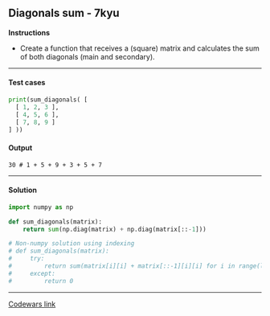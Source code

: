 ## Diagonals sum - 7kyu

**Instructions**

- Create a function that receives a (square) matrix and calculates the sum of both diagonals (main and secondary).

---

#### Test cases

```python
print(sum_diagonals( [
  [ 1, 2, 3 ],
  [ 4, 5, 6 ],
  [ 7, 8, 9 ]
] ))
```

#### Output 
```
30 # 1 + 5 + 9 + 3 + 5 + 7
```

---

#### Solution

```python
import numpy as np 

def sum_diagonals(matrix):
    return sum(np.diag(matrix) + np.diag(matrix[::-1]))

# Non-numpy solution using indexing
# def sum_diagonals(matrix):
#     try: 
#         return sum(matrix[i][i] + matrix[::-1][i][i] for i in range(len(matrix))) 
#     except:
#         return 0
```

---

[Codewars link](https://www.codewars.com/kata/5592fc599a7f40adac0000a8)
